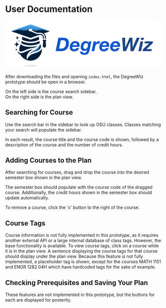 # User Documentation
![logo](../logo.png)

After downloading the files and opening `index.html`, the DegreeWiz prototype should be open in a browser.

On the left side is the course search sidebar.\
On the right side is the plan view.

## Searching for Course
Use the search bar in the sidebar to look up OSU classes. Classes matching your search will populate the sidebar.

In each result, the course title and the course code is shown, followed by a description of the course and the number of credit hours.

## Adding Courses to the Plan
After searching for courses, drag and drop the course into the desired semester box shown in the plan view.

The semester box should populate with the course code of the dragged course. Additionally, the credit hours shown in the semester box should update automatically.

To remove a course, click the 'x' button to the right of the course.

## Course Tags
Course information is not fully implemented in this prototype, as it requires another external API or a large internal database of class tags. However, the base functionality is available. To view course tags, click on a course while it is in the plan view. A sentence displaying the course tags for that course should display under the plan view. Because this feature is not fully implemented, a placeholder tag is shown, except for the courses MATH 1151 and ENGR 1282.04H which have hardcoded tags for the sake of example.

## Checking Prerequisites and Saving Your Plan
These features are not implemented in this prototype, but the buttons for each are displayed for posterity.
